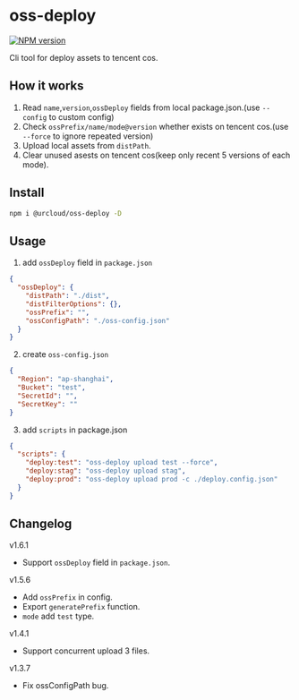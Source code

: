 # oss-deploy

[![NPM version][npm-image]][npm-url]

[npm-image]: https://img.shields.io/npm/v/@urcloud/oss-deploy.svg?style=flat-square
[npm-url]: https://npmjs.org/package/@urcloud/oss-deploy


Cli tool for deploy assets to tencent cos.

## How it works

1. Read `name`,`version`,`ossDeploy` fields from local package.json.(use `--config` to custom config)
2. Check `ossPrefix/name/mode@version` whether exists on tencent cos.(use `--force` to ignore repeated version)
3. Upload local assets from `distPath`.
4. Clear unused asests on tencent cos(keep only recent 5 versions of each mode).

## Install

```bash
npm i @urcloud/oss-deploy -D
```

## Usage

1. add `ossDeploy` field in `package.json`

```json
{
  "ossDeploy": {
    "distPath": "./dist",
    "distFilterOptions": {},
    "ossPrefix": "",
    "ossConfigPath": "./oss-config.json"
  }
}
```

2. create `oss-config.json`

```json
{
  "Region": "ap-shanghai",
  "Bucket": "test",
  "SecretId": "",
  "SecretKey": ""
}
```

3. add `scripts` in package.json

```json
{
  "scripts": {
    "deploy:test": "oss-deploy upload test --force",
    "deploy:stag": "oss-deploy upload stag",
    "deploy:prod": "oss-deploy upload prod -c ./deploy.config.json"
  }
}
```

## Changelog

v1.6.1

- Support `ossDeploy` field in `package.json`.

v1.5.6

- Add `ossPrefix` in config.
- Export `generatePrefix` function.
- `mode` add `test` type.

v1.4.1

- Support concurrent upload 3 files.

v1.3.7

- Fix ossConfigPath bug.

